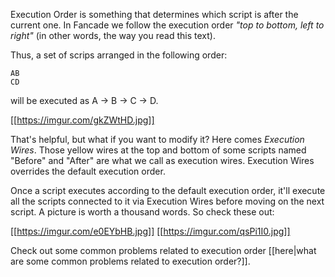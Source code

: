 Execution Order is something that determines which script is after the current one. In Fancade we follow the execution order *"top to bottom, left to right"* (in other words, the way you read this text).

Thus, a set of scrips arranged in the following order:

```
AB
CD
```

will be executed as A → B → C → D.

[[https://imgur.com/gkZWtHD.jpg]]

That's helpful, but what if you want to modify it? Here comes *Execution Wires*. Those yellow wires at the top and bottom of some scripts named "Before" and "After" are what we call as execution wires. Execution Wires overrides the default execution order.

Once a script executes according to the default execution order, it'll execute all the scripts connected to it via Execution Wires before moving on the next script. A picture is worth a thousand words. So check these out:

[[https://imgur.com/e0EYbHB.jpg]]
[[https://imgur.com/qsPi1I0.jpg]]

Check out some common problems related to execution order [[here|what are some common problems related to execution order?]].